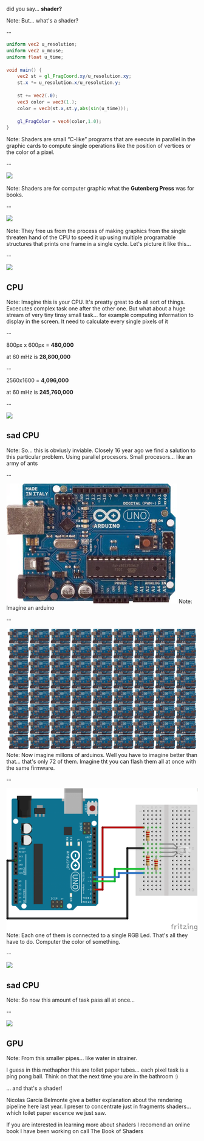 did you say... **shader?**

Note:
But... what's a shader?

--

```glsl
uniform vec2 u_resolution;
uniform vec2 u_mouse;
uniform float u_time;

void main() {
    vec2 st = gl_FragCoord.xy/u_resolution.xy;
    st.x *= u_resolution.x/u_resolution.y;

    st += vec2(.0);
    vec3 color = vec3(1.);
    color = vec3(st.x,st.y,abs(sin(u_time)));

    gl_FragColor = vec4(color,1.0);
}
```

Note:
Shaders are small “C-like” programs that are execute in parallel in the graphic cards to compute single operations like the position of vertices or the color of a pixel.

--

![](http://thebookofshaders.com/00/gutenpress.jpg)

Note:
Shaders are for computer graphic what the **Gutenberg Press** was for books.

--

![](http://thebookofshaders.com/01/print.png)

Note:
They free us from the process of making graphics from the single threaten hand of the CPU to speed it up using multiple programable structures that prints one frame in a single cycle.
Let's picture it like this...

--

![](http://thebookofshaders.com/01/00.jpeg)
## CPU

Note:
Imagine this is your CPU. It's preatty great to do all sort of things. Excecutes complex task one after the other one.
But what about a huge stream of very tiny tinsy small task... for example computing information to display in the screen.
It need to calculate every single pixels of it 

--

800px x 600px = 
**480,000** <!-- {_class="fragment"} -->

at 60 mHz <!-- {_class="fragment"} -->
is **28,800,000** <!-- {_class="fragment"} -->

--

2560x1600 = 
**4,096,000** <!-- {_class="fragment"} -->

at 60 mHz <!-- {_class="fragment"} -->
is **245,760,000** <!-- {_class="fragment"} -->

--

![](http://thebookofshaders.com/01/03.jpeg)
## sad CPU

Note:
So... this is obviusly inviable.
Closely 16 year ago we find a salution to this particular problem.
Using parallel procesors. Small procesors... like an army of ants

--

![](imgs/ArduinoUno.jpg)
Note:
Imagine an arduino

--

![](imgs/arduinos.png)
Note:
Now imagine millons of arduinos. Well you have to imagine better than that... that's only 72 of them.
Imagine tht you can flash them all at once with the same firmware.

--

![](imgs/arduino.png)
Note:
Each one of them is connected to a single RGB Led. That's all they have to do. Computer the color of something.

--

![](http://thebookofshaders.com/01/03.jpeg)
## sad CPU

Note:
So now this amount of task pass all at once...

--

![](http://thebookofshaders.com/01/04.jpeg)
## GPU

Note:
From this smaller pipes... like water in strainer.

I guess in this methaphor this are toilet paper tubes... each pixel task is a ping pong ball.
Think on that the next time you are in the bathroom :)

... and that's a shader!

Nicolas García Belmonte give a better explanation about the rendering pipeline here last year.
I preser to concentrate just in fragments shaders... which toilet paper escence we just saw.

If you are interested in learning more about shaders I recomend an online book I have been working on call The Book of Shaders

